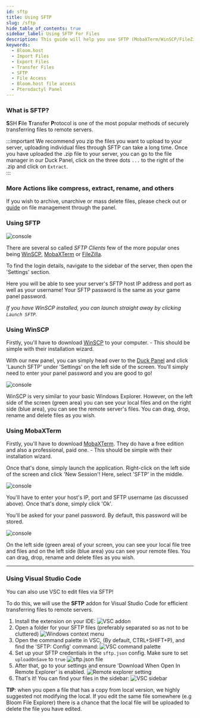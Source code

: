 ```yaml
---
id: sftp
title: Using SFTP
slug: /sftp
hide_table_of_contents: true
sidebar_label: Using SFTP For Files
description: This guide will help you use SFTP (MobaXTerm/WinSCP/FileZilla) to transfer files.
keywords:
  - Bloom.host
  - Import Files
  - Export Files
  - Transfer Files
  - SFTP
  - File Access
  - Bloom.host file access
  - Pterodactyl Panel
---
```


### What is SFTP? 
**S**SH **F**ile **T**ransfer **P**rotocol is one of the most popular methods of securely transferring files to remote servers.

:::important
We recommend you zip the files you want to upload to your server, uploading individual files through SFTP can take a long time. Once you have uploaded the .zip file to your server, you can go to the file manager in our Duck Panel, click on the three dots `...` to the right of the .zip and click on `Extract`.  
:::

### More Actions like compress, extract, rename, and others
If you wish to archive, unarchive or mass delete files, please check out or [guide](../using_the_panel/file-manager-controls.md) on file management through the panel.

### Using SFTP

![console](/using_the_panel/sftp/2.png)

There are several so called *SFTP Clients* few of the more popular ones being [WinSCP](https://winscp.net/), [MobaXTerm](https://mobaxterm.mobatek.net/) or [FileZilla](https://filezilla-project.org/). 

To find the login details, navigate to the sidebar of the server, then open the 'Settings' section.

Here you will be able to see your server's SFTP host IP address and port as well as your username! Your SFTP password is the same as your game panel password.
 
*If you have WinSCP installed, you can launch straight away by clicking `Launch SFTP`.*

### Using WinSCP
Firstly, you'll have to download [WinSCP](https://winscp.net/eng/download.php) to your computer. - This should be simple with their installation wizard.

With our new panel, you can simply head over to the [Duck Panel](https://mc.bloom.host/) and click 'Launch SFTP' under 'Settings' on the left side of the screen. You'll simply need to enter your panel password and you are good to go!

![console](/using_the_panel/sftp/3.png)

WinSCP is very similar to your basic Windows Explorer. However, on the left side of the screen (green area) you can see your local files and on the right side (blue area), you can see the remote server's files.
You can drag, drop, rename and delete files as you wish. 

### Using MobaXTerm
Firstly, you'll have to download [MobaXTerm](https://mobaxterm.mobatek.net/download.html). They do have a free edition and also a professional, paid one. - This should be simple with their installation wizard.
 
Once that's done, simply launch the application. Right-click on the left side of the screen and click 'New Session'!
Here, select 'SFTP' in the middle.

![console](/using_the_panel/sftp/4.png)

You'll have to enter your host's IP, port and SFTP username (as discussed above). Once that's done, simply click 'Ok'.
 
You'll be asked for your panel password. By default, this password will be stored.

![console](/using_the_panel/sftp/5.png)

On the left side (green area) of your screen, you can see your local file tree and files and on the left side (blue area) you can see your remote files.
You can drag, drop, rename and delete files as you wish.

---

### Using Visual Studio Code
You can also use VSC to edit files via SFTP!

To do this, we will use the **SFTP** addon for Visual Studio Code for efficient transferring files to remote servers.

1. Install the extension on your IDE:
   ![VSC addon](/using_the_panel/sftp/vsc/addon.png)
2. Open a folder for your SFTP files (preferably separated so as not to be cluttered)
   ![Windows context menu](/using_the_panel/sftp/vsc/context-menu.png)
3. Open the command palette in VSC, (By default, CTRL+SHIFT+P), and find the 'SFTP: Config' command:
   ![VSC command palette](/using_the_panel/sftp/vsc/command-palette.png)
4. Set up your SFTP credentials in the `sftp.json` config. Make sure to set `uploadOnSave` to `true`
   ![sftp.json file](/using_the_panel/sftp/vsc/sftp.json.png)
5. After that, go to your settings and ensure 'Download When Open In Remote Explorer' is enabled. 
   ![Remote explorer setting](/using_the_panel/sftp/vsc/remote-explorer.png) 
6. That's it! You can find your files in the sidebar:
   ![VSC sidebar](/using_the_panel/sftp/vsc/sidebar.png)

**TIP**: when you open a file that has a copy from local version, we highly suggested
not modifying the local. If you edit the same file somewhere (e.g Bloom
File Explorer) there is a chance that the local file will be uploaded to delete the file
you have edited.
